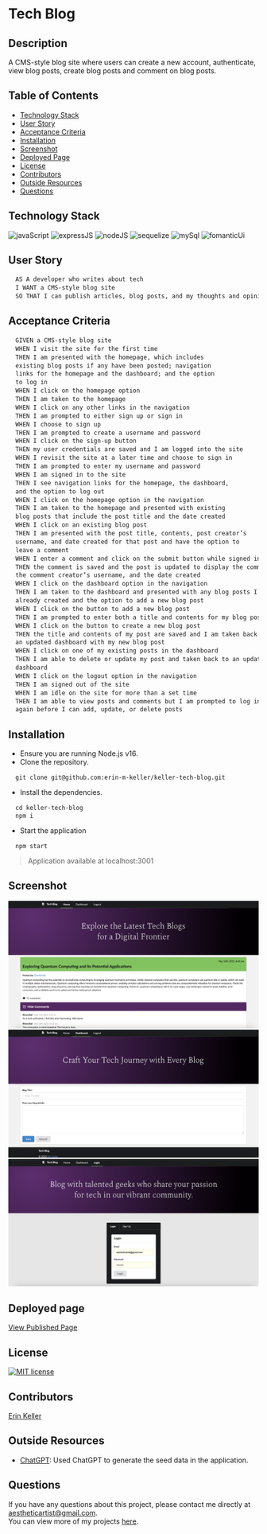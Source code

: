   # Tech Blog
  
  ## Description 
  A CMS-style blog site where users can create a new account, authenticate, view blog posts, create blog posts and comment on blog posts.
  
  ## Table of Contents
  * [Technology Stack](#technology-stack)
  * [User Story](#user-story)
  * [Acceptance Criteria](#acceptance-criteria)
  * [Installation](#installation)
  * [Screenshot](#screenshot)
  * [Deployed Page](#deployed-page)
  * [License](#license)
  * [Contributors](#contributors)
  * [Outside Resources](#outside-resources)
  * [Questions](#questions)

  ## Technology Stack

![javaScript](https://img.shields.io/badge/-JavaScript-61DAFB?color=red&style=flat)
![expressJS](https://img.shields.io/badge/-Express.js-61DAFB?color=orange&style=flat)
![nodeJS](https://img.shields.io/badge/-Node.js-61DAFB?color=yellow&style=flat)
![sequelize](https://img.shields.io/badge/-Sequelize-61DAFB?color=green&style=flat)
![mySql](https://img.shields.io/badge/-MySQL-61DAFB?color=blue&style=flat)
![fomanticUi](https://img.shields.io/badge/-FomanticUI-61DAFB?color=purple&style=flat)

  ## User Story
  ```md
    AS A developer who writes about tech
    I WANT a CMS-style blog site
    SO THAT I can publish articles, blog posts, and my thoughts and opinions
  ```

  ## Acceptance Criteria
  ```md
    GIVEN a CMS-style blog site
    WHEN I visit the site for the first time
    THEN I am presented with the homepage, which includes  
    existing blog posts if any have been posted; navigation  
    links for the homepage and the dashboard; and the option  
    to log in
    WHEN I click on the homepage option
    THEN I am taken to the homepage
    WHEN I click on any other links in the navigation
    THEN I am prompted to either sign up or sign in
    WHEN I choose to sign up
    THEN I am prompted to create a username and password
    WHEN I click on the sign-up button
    THEN my user credentials are saved and I am logged into the site
    WHEN I revisit the site at a later time and choose to sign in
    THEN I am prompted to enter my username and password
    WHEN I am signed in to the site
    THEN I see navigation links for the homepage, the dashboard,  
    and the option to log out
    WHEN I click on the homepage option in the navigation
    THEN I am taken to the homepage and presented with existing  
    blog posts that include the post title and the date created
    WHEN I click on an existing blog post
    THEN I am presented with the post title, contents, post creator’s  
    username, and date created for that post and have the option to  
    leave a comment
    WHEN I enter a comment and click on the submit button while signed in
    THEN the comment is saved and the post is updated to display the comment,  
    the comment creator’s username, and the date created
    WHEN I click on the dashboard option in the navigation
    THEN I am taken to the dashboard and presented with any blog posts I have  
    already created and the option to add a new blog post
    WHEN I click on the button to add a new blog post
    THEN I am prompted to enter both a title and contents for my blog post
    WHEN I click on the button to create a new blog post
    THEN the title and contents of my post are saved and I am taken back to  
    an updated dashboard with my new blog post
    WHEN I click on one of my existing posts in the dashboard
    THEN I am able to delete or update my post and taken back to an updated  
    dashboard
    WHEN I click on the logout option in the navigation
    THEN I am signed out of the site
    WHEN I am idle on the site for more than a set time
    THEN I am able to view posts and comments but I am prompted to log in  
    again before I can add, update, or delete posts
  ```
  
  ## Installation 
  
  * Ensure you are running Node.js v16.
  * Clone the repository.
  ```
    git clone git@github.com:erin-m-keller/keller-tech-blog.git
  ```

  * Install the dependencies.
  ``` node
    cd keller-tech-blog
    npm i
  ```
  

  * Start the application
  ``` node
    npm start
  ```
  > Application available at localhost:3001

  ## Screenshot
  
  ![FinishedProduct1](./public/images/finished-product-1.png)
  ![FinishedProduct2](./public/images/finished-product-2.png)
  ![FinishedProduct3](./public/images/finished-product-3.png)
  
  ## Deployed page

  [View Published Page](https://keller-tech-blog.herokuapp.com/)
  
  ## License 
  [![MIT license](https://img.shields.io/badge/License-MIT-purple.svg)](https://lbesson.mit-license.org/)
  
  ## Contributors 
  [Erin Keller](https://github.com/erin-m-keller)

  ## Outside Resources
  
  * [ChatGPT](https://openai.com/blog/chatgpt): Used ChatGPT to generate the seed data in the application.
  
  ## Questions
  If you have any questions about this project, please contact me directly at [aestheticartist@gmail.com](aestheticartist@gmail.com).  
  You can view more of my projects [here](https://github.com/erin-m-keller).